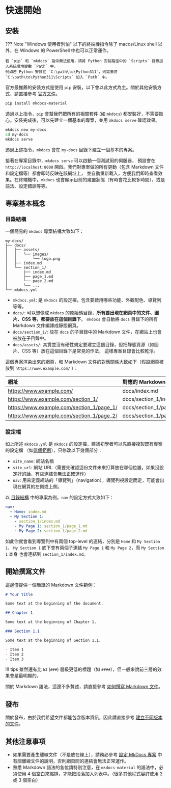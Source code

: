 # 快速開始

## 安裝

??? Note "Windows 使用者別怕"
    以下的終端機指令除了 macos/Linux shell 以外，在 Windows 的 PowerShell 中也可以正常運作。

    若 `pip` 和 `mkdocs` 指令無法使用，請將 Python 安裝路徑中的 `Scripts` 目錄加入系統環境變數 `Path` 中。
    例如若 Python 安裝在 `C:\path\to\Python311`，則需要將 `C:\path\to\Python311\Scripts` 加入 `Path` 中。

官方最推薦的安裝方式是使用 `pip` 安裝，以下會以此方式為主。關於其他安裝方式，請直接參考 [官方文件](https://squidfunk.github.io/mkdocs-material/getting-started/)。

```bash
pip install mkdocs-material
```

透過以上指令，`pip` 會幫我們把所有的相關套件 (如 `mkdocs`) 都安裝好，不需要擔心。安裝完成後，可以先建立一個基本的專案，並用 `mkdocs serve` 確認效果。

```bash
mkdocs new my-docs
cd my-docs
mkdocs serve
```

透過上述指令，`mkdocs` 會在 `my-docs` 目錄下建立一個基本的專案。

接著在專案目錄中，`mkdocs serve` 可以啟動一個測試用的伺服器，
預設會在 `http://localhost:8000` 開啟。我們對專案做的所有更動（包含 Markdown 文件和設定檔等）都會即時反映在該網址上，
並自動重新載入，方便我們即時查看效果。在終端機中，`mkdocs` 也會顯示目前的建置狀態（有時會花比較多時間），或是語法、設定錯誤等等。

## 專案基本概念

### 目錄結構

一個簡易的 `mkdocs` 專案結構大致如下：

```
my-docs/
├── docs/
│   ├── assets/
│   │   └── images/
│   │       └── logo.png
│   ├── index.md
│   └── section_1/
│       ├── index.md
│       ├── page_1.md
│       └── page_2.md
│       └── ...
└── mkdocs.yml
```

- `mkdocs.yml`: 是 `mkdocs` 的設定檔，包含要啟用哪些功能、外觀配色、導覽列等等。
- `docs/`: 可以想像成 `mkdocs` 的原始碼目錄，**所有要出現在網頁中的文件、圖片、CSS 等，都要放在這個目錄下**。
    `mkdocs` 會自動將 `docs` 目錄下的所有 Markdown 文件編譯成靜態網頁。
- `docs/section_1/`: 放在 `docs` 的子目錄中的 Markdown 文件，在網站上也會被放在子目錄中。
- `docs/assets/`: 其實並沒有硬性規定要建立這個目錄，但把靜態資源（如圖片、CSS 等）放在這個目錄下是常見的作法，
    這樣專案目錄會比較乾淨。

這個專案渲染出來的網頁，和 Markdown 文件的對應關係大致如下（假設網頁被放到 `https://www.example.com/` ）：

| 網址                                      | 對應的 Markdown 文件          |
| :---------------------------------------- | :--------------------------- |
| https://www.example.com/                  | docs/index.md                |
| https://www.example.com/section_1/        | docs/section_1/index.md      |
| https://www.example.com/section_1/page_1/ | docs/section_1/page_1.md     |
| https://www.example.com/section_1/page_2/ | docs/section_1/page_2.md     |


### 設定檔

如上所述 `mkdocs.yml` 是 `mkdocs` 的設定檔，建議初學者可以先直接複製既有專案的設定檔
（如[這個範例](https://github.com/avermedia-hanson/some-video-sdk)），只修改以下幾個部分：

- `site_name`: 網站名稱
- `site_url`: 網站 URL（需要先確認這份文件未來打算放在哪個位置，如果沒設定好的話，有些連結會無法正確運作）
- `nav`: 用來定義網站的「導覽列」（navigation），導覽列視設定而定，可能會出現在網頁的左側或上側。

以 [目錄結構](#目錄結構) 中的專案為例，`nav` 的設定方式大致如下：

```yaml
nav:
  - Home: index.md
  - My Section 1:
    - section_1/index.md
    - My Page 1: section_1/page_1.md
    - My Page 2: section_1/page_2.md
```

如此你就會看到導覽列中有兩個 top-level 的連結，分別是 `Home` 和 `My Section 1`，
`My Section 1` 底下會有兩個子連結 `My Page 1` 和 `My Page 2`，而 `My Section 1` 本身
也會連結到 `section_1/index.md`。

## 開始撰寫文件

這邊僅提供一個簡單的 Markdown 文件範例：

```markdown
# Your title

Some text at the beginning of the document.

## Chapter 1

Some text at the beginning of Chapter 1.

### Section 1.1

Some text at the beginning of Section 1.1.

- Item 1
- Item 2
- Item 3
```

!!! tips
    雖然還有比 `h3` (`###`) 層級更低的標題（如 `####`），但一般來說前三層的效果會是最明顯的。

關於 Markdown 語法，這邊不多贅述，請直接參考 [如何撰寫 Markdown 文件](markdown/index.md)。

## 發布

關於發布，由於我們希望文件都能包含版本資訊，因此請直接參考 [建立不同版本的文件](versioning.md)。

## 其他注意事項

- 如果需要產生離線文件（不是放在線上），請務必參考 [設定 MkDocs 專案](configuration.md) 中有關離線文件的說明，否則網頁間的連結會無法正常運作。
- 熟悉 Markdown 語法的各位請特別注意，在 `mkdocs-material` 的語法中，必須使用 4 個空白來縮排，才能把段落加入列表中。（很多其他程式容許使用 2 或 3 個空白）
